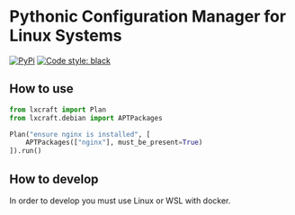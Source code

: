 # Pythonic Configuration Manager for Linux Systems

[![PyPi](https://img.shields.io/pypi/v/lxcraft.svg?style=flat-square)](https://pypi.python.org/pypi/lxcraft)
[![Code style: black](https://img.shields.io/badge/code%20style-black-000000.svg?style=flat-square)](https://github.com/ambv/black)


## How to use
```python
from lxcraft import Plan
from lxcraft.debian import APTPackages

Plan("ensure nginx is installed", [
    APTPackages(["nginx"], must_be_present=True)
]).run()
```

## How to develop

In order to develop you must use Linux or WSL with docker.
